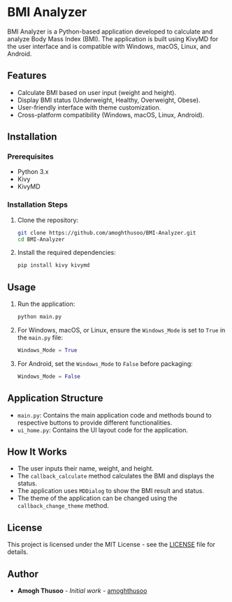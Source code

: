 # BMI Analyzer

BMI Analyzer is a Python-based application developed to calculate and analyze Body Mass Index (BMI). The application is built using KivyMD for the user interface and is compatible with Windows, macOS, Linux, and Android.

## Features

- Calculate BMI based on user input (weight and height).
- Display BMI status (Underweight, Healthy, Overweight, Obese).
- User-friendly interface with theme customization.
- Cross-platform compatibility (Windows, macOS, Linux, Android).

## Installation

### Prerequisites

- Python 3.x
- Kivy
- KivyMD

### Installation Steps

1. Clone the repository:

   ```bash
   git clone https://github.com/amoghthusoo/BMI-Analyzer.git
   cd BMI-Analyzer
   ```

2. Install the required dependencies:

   ```bash
   pip install kivy kivymd
   ```

## Usage

1. Run the application:

   ```bash
   python main.py
   ```

2. For Windows, macOS, or Linux, ensure the `Windows_Mode` is set to `True` in the `main.py` file:

   ```python
   Windows_Mode = True
   ```

3. For Android, set the `Windows_Mode` to `False` before packaging:

   ```python
   Windows_Mode = False
   ```

## Application Structure

- `main.py`: Contains the main application code and methods bound to respective buttons to provide different functionalities.
- `ui_home.py`: Contains the UI layout code for the application.

## How It Works

- The user inputs their name, weight, and height.
- The `callback_calculate` method calculates the BMI and displays the status.
- The application uses `MDDialog` to show the BMI result and status.
- The theme of the application can be changed using the `callback_change_theme` method.

## License

This project is licensed under the MIT License - see the [LICENSE](https://github.com/amoghthusoo/BMI-Analyzer/blob/main/LICENSE.txt) file for details.

## Author

- **Amogh Thusoo** - *Initial work* - [amoghthusoo](https://github.com/amoghthusoo)
